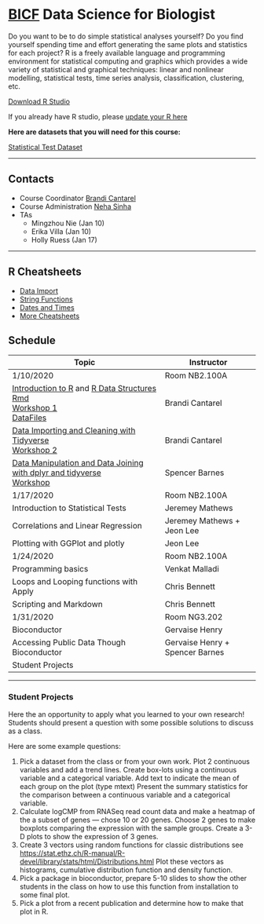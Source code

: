 # [BICF](http://www.utsouthwestern.edu/labs/bioinformatics/) Data Science for Biologist

Do you want to be to do simple statistical analyses yourself? Do you find yourself spending time and effort generating the same plots and statistics for each project? R is a freely available language and programming environment for statistical computing and graphics which provides a wide variety of statistical and graphical techniques: linear and nonlinear modelling, statistical tests, time series analysis, classification, clustering, etc.

[Download R Studio](https://www.rstudio.com/products/rstudio/download/)

If you already have R studio, please [update your R here](https://cran.r-project.org/)

**Here are datasets that you will need for this course:**

[Statistical Test Dataset](dig_csv.zip)

***
## Contacts
* Course Coordinator [Brandi Cantarel](mailto:brandi.cantarel@utsouthwestern.edu)
* Course Administration [Neha Sinha](Neha.Sinha@UTSouthwestern.edu)
* TAs
    - Mingzhou Nie (Jan 10)
    - Erika Villa (Jan 10)
    - Holly Ruess (Jan 17)

***

## R Cheatsheets

* [Data Import](data-import.pdf)
* [String Functions](strings.pdf)
* [Dates and Times](lubridate.pdf)
* [More Cheatsheets](https://rstudio.com/resources/cheatsheets/)

## Schedule

|  Topic | Instructor|
| ------------- | ------------- |
| 1/10/2020 | Room NB2.100A|
| [Introduction to R](RDataStructures.pdf) and [R Data Structures](r_intro.html)<br>[Rmd](r_intro.Rmd)<br>[Workshop 1](rdatastructures.md)<br>[DataFiles](DataStructureLecture.zip) | Brandi Cantarel |
| [Data Importing and Cleaning with Tidyverse](DataClean.html)<br>[Workshop 2](DataCleaning.zip) | Brandi Cantarel |
| [Data Manipulation and Data Joining with dplyr and tidyverse](r_dataManipulation_lecture_1_8_20.zip)<br>[Workshop]( r_dataManipulation_workshop_1_8_20.zip)| Spencer Barnes |
| 1/17/2020 | Room NB2.100A|
| Introduction to Statistical Tests | Jeremey Mathews |
| Correlations and Linear Regression|  Jeremey Mathews + Jeon Lee |
| Plotting with GGPlot and plotly| Jeon Lee |
| 1/24/2020 | Room NB2.100A|
| Programming basics | Venkat Malladi |
| Loops and Looping functions with Apply | Chris Bennett |
| Scripting and Markdown | Chris Bennett |
| 1/31/2020 | Room NG3.202 |
| Bioconductor | Gervaise Henry |
| Accessing Public Data Though Bioconductor | Gervaise Henry + Spencer Barnes |
| Student Projects | |

***
### Student Projects
Here the an opportunity to apply what you learned to your own research!  Students should present a question with some possible solutions to discuss as a class.

Here are some example questions:

1. Pick a dataset from the class or from your own work.  Plot 2 continuous variables and add a trend lines.  Create box-lots using a continuous variable and a categorical variable.  Add text to indicate the mean of each group on the plot (type mtext)  Present the summary statistics for the comparison between a continuous variable and a categorical variable.
2. Calculate logCMP from RNASeq read count data and make a heatmap of the a subset of genes — chose 10 or 20 genes.  Choose 2 genes to make boxplots comparing the expression with the sample groups.  Create a 3-D plots to show the expression of 3 genes.
3. Create 3 vectors using random functions for classic distributions see  https://stat.ethz.ch/R-manual/R-devel/library/stats/html/Distributions.html Plot these vectors as histograms, cumulative distribution function and density function.
4. Pick a package in bioconductor, prepare 5-10 slides to show the other students in the class on how to use this function from installation to some final plot.  
5. Pick a plot from a recent publication and determine how to make that plot in R.
